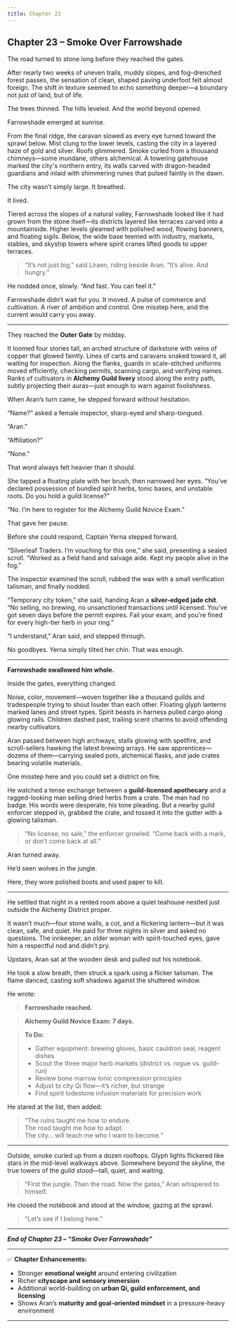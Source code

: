 ```yaml
---
title: Chapter 23
---
```


## **Chapter 23 – Smoke Over Farrowshade**

The road turned to stone long before they reached the gates.

After nearly two weeks of uneven trails, muddy slopes, and fog-drenched forest passes, the sensation of clean, shaped paving underfoot felt almost foreign. The shift in texture seemed to echo something deeper—a boundary not just of land, but of life.

The trees thinned. The hills leveled. And the world beyond opened.

Farrowshade emerged at sunrise.

From the final ridge, the caravan slowed as every eye turned toward the sprawl below. Mist clung to the lower levels, casting the city in a layered haze of gold and silver. Roofs glimmered. Smoke curled from a thousand chimneys—some mundane, others alchemical. A towering gatehouse marked the city's northern entry, its walls carved with dragon-headed guardians and inlaid with shimmering runes that pulsed faintly in the dawn.

The city wasn’t simply large. It breathed.

It lived.

Tiered across the slopes of a natural valley, Farrowshade looked like it had grown from the stone itself—its districts layered like terraces carved into a mountainside. Higher levels gleamed with polished wood, flowing banners, and floating sigils. Below, the wide base teemed with industry, markets, stables, and skyship towers where spirit cranes lifted goods to upper terraces.

> “It’s not just big,” said Liraen, riding beside Aran. “It’s alive. And hungry.”

He nodded once, slowly. “And fast. You can feel it.”

Farrowshade didn’t wait for you. It moved. A pulse of commerce and cultivation. A river of ambition and control. One misstep here, and the current would carry you away.

---

They reached the **Outer Gate** by midday.

It loomed four stories tall, an arched structure of darkstone with veins of copper that glowed faintly. Lines of carts and caravans snaked toward it, all waiting for inspection. Along the flanks, guards in scale-stitched uniforms moved efficiently, checking permits, scanning cargo, and verifying names. Ranks of cultivators in **Alchemy Guild livery** stood along the entry path, subtly projecting their auras—just enough to warn against foolishness.

When Aran’s turn came, he stepped forward without hesitation.

“Name?” asked a female inspector, sharp-eyed and sharp-tongued.

“Aran.”

“Affiliation?”

“None.”

That word always felt heavier than it should.

She tapped a floating plate with her brush, then narrowed her eyes. “You’ve declared possession of bundled spirit herbs, tonic bases, and unstable roots. Do you hold a guild license?”

“No. I’m here to register for the Alchemy Guild Novice Exam.”

That gave her pause.

Before she could respond, Captain Yerna stepped forward.

“Silverleaf Traders. I’m vouching for this one,” she said, presenting a sealed scroll. “Worked as a field hand and salvage aide. Kept my people alive in the fog.”

The inspector examined the scroll, rubbed the wax with a small verification talisman, and finally nodded.

“Temporary city token,” she said, handing Aran a **silver-edged jade chit**. “No selling, no brewing, no unsanctioned transactions until licensed. You’ve got seven days before the permit expires. Fail your exam, and you're fined for every high-tier herb in your ring.”

“I understand,” Aran said, and stepped through.

No goodbyes. Yerna simply tilted her chin. That was enough.

---

**Farrowshade swallowed him whole.**

Inside the gates, everything changed.

Noise, color, movement—woven together like a thousand guilds and tradespeople trying to shout louder than each other. Floating glyph lanterns marked lanes and street types. Spirit beasts in harness pulled cargo along glowing rails. Children dashed past, trailing scent charms to avoid offending nearby cultivators.

Aran passed between high archways, stalls glowing with spellfire, and scroll-sellers hawking the latest brewing arrays. He saw apprentices—dozens of them—carrying sealed pots, alchemical flasks, and jade crates bearing volatile materials.

One misstep here and you could set a district on fire.

He watched a tense exchange between a **guild-licensed apothecary** and a ragged-looking man selling dried herbs from a crate. The man had no badge. His words were desperate, his tone pleading. But a nearby guild enforcer stepped in, grabbed the crate, and tossed it into the gutter with a glowing talisman.

> “No license, no sale,” the enforcer growled. “Come back with a mark, or don’t come back at all.”

Aran turned away.

He’d seen wolves in the jungle.

Here, they wore polished boots and used paper to kill.

---

He settled that night in a rented room above a quiet teahouse nestled just outside the Alchemy District proper.

It wasn’t much—four stone walls, a cot, and a flickering lantern—but it was clean, safe, and quiet. He paid for three nights in silver and asked no questions. The innkeeper, an older woman with spirit-touched eyes, gave him a respectful nod and didn’t pry.

Upstairs, Aran sat at the wooden desk and pulled out his notebook.

He took a slow breath, then struck a spark using a flicker talisman. The flame danced, casting soft shadows against the shuttered window.

He wrote:

> **Farrowshade reached.**

> **Alchemy Guild Novice Exam: 7 days.**

> **To Do:**
> - Gather equipment: brewing gloves, basic cauldron seal, reagent dishes  
> - Scout the three major herb markets (district vs. rogue vs. guild-run)  
> - Review bone marrow tonic compression principles  
> - Adjust to city Qi flow—it’s richer, but strange  
> - Find spirit lodestone infusion materials for precision work  

He stared at the list, then added:

> “The ruins taught me how to endure.  
> The road taught me how to adapt.  
> The city… will teach me who I want to become.”

---

Outside, smoke curled up from a dozen rooftops. Glyph lights flickered like stars in the mid-level walkways above. Somewhere beyond the skyline, the true towers of the guild stood—tall, quiet, and waiting.

> “First the jungle. Then the road. Now the gates,” Aran whispered to himself.

He closed the notebook and stood at the window, gazing at the sprawl.

> “Let’s see if I belong here.”

---

***End of Chapter 23 – “Smoke Over Farrowshade”***

---

✅ **Chapter Enhancements:**
- Stronger **emotional weight** around entering civilization  
- Richer **cityscape and sensory immersion**  
- Additional world-building on **urban Qi, guild enforcement, and licensing**  
- Shows Aran’s **maturity and goal-oriented mindset** in a pressure-heavy environment

---
